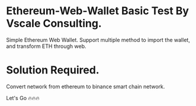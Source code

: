 # Ethereum-Web-Wallet Basic Test By Vscale Consulting.



Simple Ethereum Web Wallet. Support multiple method to import the wallet, and transform ETH through web.


# Solution Required.

Convert network from ethereum to binance smart chain network.


Let's Go 🔥🔥🔥
